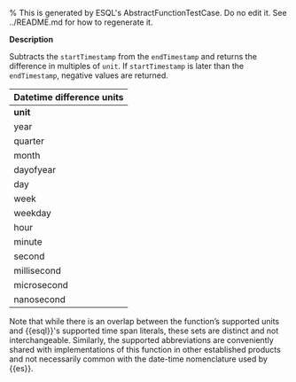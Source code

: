 % This is generated by ESQL's AbstractFunctionTestCase. Do no edit it. See ../README.md for how to regenerate it.

**Description**

Subtracts the `startTimestamp` from the `endTimestamp` and returns the difference in multiples of `unit`. If `startTimestamp` is later than the `endTimestamp`, negative values are returned.

| Datetime difference units |
| --- |
| **unit** | **abbreviations** |
| year | years, yy, yyyy |
| quarter | quarters, qq, q |
| month | months, mm, m |
| dayofyear | dy, y |
| day | days, dd, d |
| week | weeks, wk, ww |
| weekday | weekdays, dw |
| hour | hours, hh |
| minute | minutes, mi, n |
| second | seconds, ss, s |
| millisecond | milliseconds, ms |
| microsecond | microseconds, mcs |
| nanosecond | nanoseconds, ns |

Note that while there is an overlap between the function’s supported units and {{esql}}'s supported time span literals, these sets are distinct and not interchangeable. Similarly, the supported abbreviations are conveniently shared with implementations of this function in other established products and not necessarily common with the date-time nomenclature used by {{es}}.

